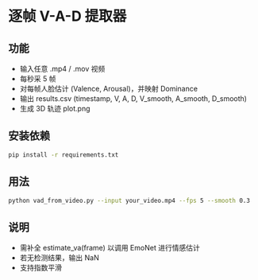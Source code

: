 # 逐帧 V-A-D 提取器

## 功能
- 输入任意 .mp4 / .mov 视频
- 每秒采 5 帧
- 对每帧人脸估计 (Valence, Arousal)，并映射 Dominance
- 输出 results.csv (timestamp, V, A, D, V_smooth, A_smooth, D_smooth)
- 生成 3D 轨迹 plot.png

## 安装依赖
```bash
pip install -r requirements.txt
```

## 用法
```bash
python vad_from_video.py --input your_video.mp4 --fps 5 --smooth 0.3
```

## 说明
- 需补全 estimate_va(frame) 以调用 EmoNet 进行情感估计
- 若无检测结果，输出 NaN
- 支持指数平滑 